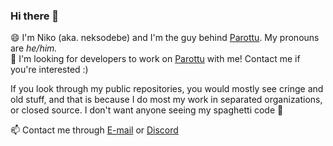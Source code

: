 ### Hi there 👋

😄 I'm Niko (aka. neksodebe) and I'm the guy behind [Parottu](https://www.parottu.me). My pronouns are *he/him.*<br>
🔭 I'm looking for developers to work on [Parottu](https://www.parottu.me) with me! Contact me if you're interested :)<br>

If you look through my public repositories, you would mostly see cringe and old stuff, and that is because I do most my work in separated organizations, or closed source. I don't want anyone seeing my spaghetti code 🍝

📫 Contact me through [E-mail](mailto:neksodebe@gmail.com) or [Discord](https://discord.com/users/593755503339765781)



<!--
**neksodebe/neksodebe** is a ✨ _special_ ✨ repository because its `README.md` (this file) appears on your GitHub profile.

Here are some ideas to get you started:

- 🔭 I’m currently working on ...
- 🌱 I’m currently learning ...
- 👯 I’m looking to collaborate on ...
- 🤔 I’m looking for help with ...
- 💬 Ask me about ...
- 📫 How to reach me: ...
- 😄 Pronouns: ...
- ⚡ Fun fact: ...
-->
